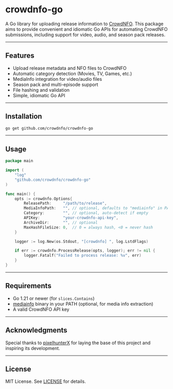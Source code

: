 # crowdnfo-go

A Go library for uploading release information to [CrowdNFO](https://crowdnfo.net/).
This package aims to provide convenient and idiomatic Go APIs for automating CrowdNFO submissions, including support for video, audio, and season pack releases.

---

## Features

- Upload release metadata and NFO files to CrowdNFO
- Automatic category detection (Movies, TV, Games, etc.)
- MediaInfo integration for video/audio files
- Season pack and multi-episode support
- File hashing and validation
- Simple, idiomatic Go API

---

## Installation

```sh
go get github.com/crowdnfo/crowdnfo-go
```

---

## Usage

```go
package main

import (
    "log"
    "github.com/crowdnfo/crowdnfo-go"
)

func main() {
    opts := crowdnfo.Options{
        ReleasePath:     "/path/to/release",
        MediaInfoPath:   "", // optional, defaults to "mediainfo" in PATH
        Category:        "", // optional, auto-detect if empty
        APIKey:          "your-crowdnfo-api-key",
        ArchiveDir:      "", // optional
        MaxHashFileSize: 0,  // 0 = always hash, <0 = never hash
    }

    logger := log.New(os.Stdout, "[crowdnfo] ", log.LstdFlags)

    if err := crowdnfo.ProcessRelease(opts, logger); err != nil {
        logger.Fatalf("Failed to process release: %v", err)
    }
}
```

---

## Requirements

- Go 1.21 or newer (for `slices.Contains`)
- [mediainfo](https://mediaarea.net/en/MediaInfo) binary in your PATH (optional, for media info extraction)
- A valid CrowdNFO API key

---

## Acknowledgments

Special thanks to [pixelhunterX](https://github.com/pixelhunterX/) for laying the base of this project and inspiring its development.

---

## License

MIT License. See [LICENSE](./LICENSE) for details.

